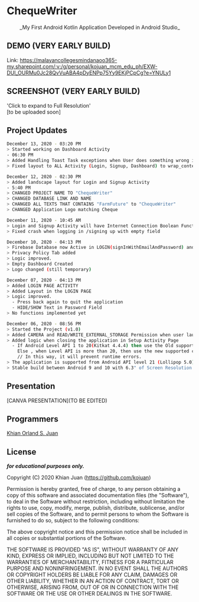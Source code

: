 # ChequeWriter
<p align="center">
_My First Android Kotlin Application Developed in Android Studio_
</p>
</center>

## DEMO (VERY EARLY BUILD)
Link: https://malayancollegesmindanaoo365-my.sharepoint.com/:v:/g/personal/kojuan_mcm_edu_ph/EXW-DUl_OURMu0Jc28QvVuABA4pDyENPp75Yy9EKjPCpCg?e=YNULy1

## SCREENSHOT (VERY EARLY BUILD)
'Click to expand to Full Resolution'<br>
[to be uploaded soon]

## Project Updates

```bash
December 13, 2020 - 03:20 PM
> Started working on Dashboard Activity
- 06:30 PM
> Added Handling Toast Task exceptions when User does something wrong in Login and Signup Activity
> Fixed layout to ALL Activity (Login, Signup, Dashboard) to wrap_content and match_parent
```
```bash
December 12, 2020 - 02:30 PM
> Added landscape layout for Login and Signup Activity
- 5:40 PM
> CHANGED PROJECT NAME TO "ChequeWriter"
> CHANGED DATABASE LINK AND NAME
> CHANGED ALL TEXTS THAT CONTAINS "FarmFuture" to "ChequeWriter"
> CHANGED Application Logo matching Cheque
```
```bash
December 11, 2020 - 10:45 AM
> Login and Signup Activity will have Internet Connection Boolean Function when button is pressed for stable environment.
> Fixed crash when logging in /signing up with empty field
```
```bash
December 10, 2020 - 04:13 PM
> Firebase Database now Active in LOGIN(signInWithEmailAndPassword) and REGISTER(createUserWithEmailAndPassword) Page
> Privacy Policy Tab added
> Logic improved.
> Empty Dashboard Created
> Logo changed (still temporary)
```
```bash
December 07, 2020 - 04:13 PM
> Added LOGIN PAGE ACTIVITY
> Added Layout in the LOGIN PAGE
> Logic improved.
  - Press back again to quit the application
  - HIDE/SHOW Text in Password Field
> No functions implemented yet
```
```bash
December 06, 2020 - 08:56 PM
> Started the Project (v1.0)
> Added CAMERA and READ/WRITE_EXTERNAL_STORAGE Permission when user launched the app for the first time
> Added logic when closing the application in Setup Activity Page
  - If Android Level API 1 to 20(Kitkat 4.4.4) then use the Old supported code [ ActivityCompat.finishAffinity(this) ]
    Else , when Level API is more than 20, then use the new supported code [ finishAndRemoveTask() ]
    // In this way, it will prevent runtime errors.
> The application is supported from Android API level 21 (Lollipop 5.0) to latest Android 11
> Stable build between Android 9 and 10 with 6.3" of Screen Resolution Display
```

## Presentation
[CANVA PRESENTATION](TO BE EDITED)

## Programmers

[Khian Orland S. Juan](https://facebook.com/KhianJuan2000)

## License
**_for educational purposes only._**

Copyright (C) 2020 Khian Juan (https://github.com/kojuan)

Permission is hereby granted, free of charge, to any person obtaining a copy of this software and associated documentation files (the "Software"), to deal in the Software without restriction, including without limitation the rights to use, copy, modify, merge, publish, distribute, sublicense, and/or sell copies of the Software, and to permit persons to whom the Software is furnished to do so, subject to the following conditions:

The above copyright notice and this permission notice shall be included in all copies or substantial portions of the Software.

THE SOFTWARE IS PROVIDED "AS IS", WITHOUT WARRANTY OF ANY KIND, EXPRESS OR IMPLIED, INCLUDING BUT NOT LIMITED TO THE WARRANTIES OF MERCHANTABILITY, FITNESS FOR A PARTICULAR PURPOSE AND NONINFRINGEMENT. IN NO EVENT SHALL THE AUTHORS OR COPYRIGHT HOLDERS BE LIABLE FOR ANY CLAIM, DAMAGES OR OTHER LIABILITY, WHETHER IN AN ACTION OF CONTRACT, TORT OR OTHERWISE, ARISING FROM, OUT OF OR IN CONNECTION WITH THE SOFTWARE OR THE USE OR OTHER DEALINGS IN THE SOFTWARE.

